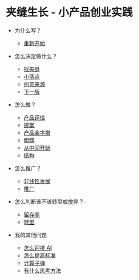 # 夹缝生长 - 小产品创业实践

- 为什么写？
	- [重新开始](book/restart.md)

- 怎么决定做什么？
	- [找夹缝](book/crack.md)
	- [小落点](book/pinpoint.md)
	- [创意来源](/book/creativity.md)
	- [下一版](/book/next.md)

- 怎么做？
	- [产品评估](book/productselection.md)
	- [提案](book/pitch.md)
	- [产品金字塔](book/pyramid.md)
	- [粗糙](book/rough.md)
	- [从中间开始](book/middle.md)
	- [结构](book/structure.md)

- 怎么推广？
    - [非线性发展](/book/nonlinear.md)
	- [推广](/book/marketing.md)

- 怎么判断该不该转型或放弃？
    - [留存率](/book/retention.md)
	- [转型](/book/pivot.md)

- 我的其他问题
	- [怎么迎接 AI](/book/ai.md)
	- [怎么提高标准](/book/raise.md)
	- [计算子弹](book/bullet.md)
	- [有什么思考方法](book/framework.md)